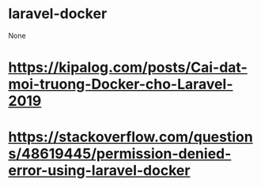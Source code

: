 # laravel-docker
None
# https://kipalog.com/posts/Cai-dat-moi-truong-Docker-cho-Laravel-2019
# https://stackoverflow.com/questions/48619445/permission-denied-error-using-laravel-docker